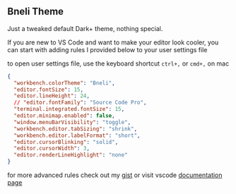 ## Bneli Theme

Just a tweaked default Dark+ theme, nothing special.

If you are new to VS Code and want to make your editor look cooler, you can start with adding rules I provided below to your user settings file

to open user settings file, use the keyboard shortcut `ctrl+,` or `cmd+,` on mac

```json
{
  "workbench.colorTheme": "Bneli",
  "editor.fontSize": 15,
  "editor.lineHeight": 24,
  // "editor.fontFamily": "Source Code Pro",
  "terminal.integrated.fontSize": 15,
  "editor.minimap.enabled": false,
  "window.menuBarVisibility": "toggle",
  "workbench.editor.tabSizing": "shrink",
  "workbench.editor.labelFormat": "short",
  "editor.cursorBlinking": "solid",
  "editor.cursorWidth": 3,
  "editor.renderLineHighlight": "none"
}
```

for more advanced rules check out my [gist](https://gist.github.com/davidkvara/ba2b7bed3b91b82a0ab91d3166ada0e9) or visit vscode [documentation page](https://code.visualstudio.com/docs/getstarted/settings#_settings-editor)
